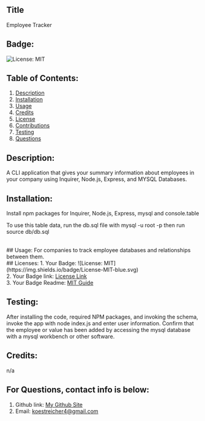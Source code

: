 
  ## Title
  Employee Tracker</br>
  ## Badge:
   ![License: MIT](https://img.shields.io/badge/License-MIT-blue.svg)</br>

   ## Table of Contents:
  1. [Description](#description)
  2. [Installation](#installation)
  3. [Usage](#usage)
  4. [Credits](#credits)
  5. [License](#license)
  7. [Contributions](#contribute)
  8. [Testing](#test)
  9. [Questions](#questions)</br>
  ## Description:
  A CLI application that gives your summary information about employees in your company using Inquirer, Node.js, Express, and MYSQL Databases.</br>
  ## Installation:
  Install npm packages for Inquirer, Node.js, Express, mysql and console.table
  
  To use this table data, run the db.sql file with mysql -u root -p then run source db/db.sql

   </br>
  ## Usage:
  For companies to track employee databases and relationships between them.</br>
  ## Licenses:
1. Your Badge: ![License: MIT](https://img.shields.io/badge/License-MIT-blue.svg)</br>
2. Your Badge link: <a href = "https://opensource.org/licenses/MIT">License Link</a></br>
3. Your Badge Readme: <a href = "https://gist.github.com/ckib16/8732561535ed766cd6b8">MIT Guide</a></br>

  ## Testing:
  After installing the code, required NPM packages, and invoking the schema, invoke the app with node index.js and enter user information. Confirm that the employee or value has been added by accessing the mysql database with a mysql workbench or other software.</br>

  ## Credits:
  n/a</br>

  ## For Questions, contact info is below:
  1. Github link: <a href = "https://github.com/crackerbox123">My Github Site</a></br>
  2. Email: koestreicher4@gmail.com </br>
